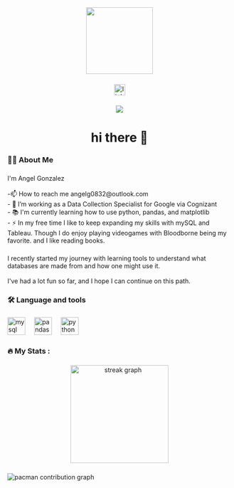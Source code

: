 <div align="center">
  <img height="150" src="https://media2.giphy.com/media/v1.Y2lkPTc5MGI3NjExdmtpbmFnbmZwZTBkeWJwemJ4NGFhcWNpZTBtdXBsa21wZWw1Mmg1ZiZlcD12MV9pbnRlcm5hbF9naWZfYnlfaWQmY3Q9Zw/5Bc1T5eNBvft3ijxNl/giphy.gif"  />
</div>

###

<div align="center">
  <a href="https://www.linkedin.com/in/angel-alexander-gonzalez/" target="_blank">
    <img src="https://img.shields.io/static/v1?message=LinkedIn&logo=linkedin&label=&color=0077B5&logoColor=white&labelColor=&style=for-the-badge" height="25" alt="linkedin logo"  />
  </a>
</div>

###

<div align="center">
  <img src="https://visitor-badge.laobi.icu/badge?page_id=angelgonzo.angelgonzo&"  />
</div>

###

<h1 align="center">hi there 👋</h1>

###

<h3 align="left">👩‍💻  About Me</h3>

###

<p align="left">I'm Angel Gonzalez<br><br>-📫 How to reach me angelg0832@outlook.com<br>- 🔭 I’m working as a Data Collection Specialist for Google via Cognizant<br>- 📚 I'm currently learning how to use python, pandas, and matplotlib<br>- ⚡ In my free time I like to keep expanding my skills with mySQL and Tableau. Though I do enjoy playing videogames with Bloodborne being my favorite. and I like reading books.</p>

###

<p align="left">I recently started my journey with learning tools to understand what databases are made from and how one might use it.<br><br>I've had a lot fun so far, and I hope I can continue on this path.</p>

###

<h3 align="left">🛠 Language and tools</h3>

###

<div align="left">
  <img src="https://cdn.jsdelivr.net/gh/devicons/devicon/icons/mysql/mysql-original.svg" height="40" alt="mysql logo"  />
  <img width="12" />
  <img src="https://cdn.jsdelivr.net/gh/devicons/devicon/icons/pandas/pandas-original.svg" height="40" alt="pandas logo"  />
  <img width="12" />
  <img src="https://cdn.jsdelivr.net/gh/devicons/devicon/icons/python/python-original.svg" height="40" alt="python logo"  />
</div>

###

<h3 align="left">🔥   My Stats :</h3>

###

<div align="center">
  <img src="https://streak-stats.demolab.com?user=angelgonzo&locale=en&mode=daily&theme=dark&hide_border=false&border_radius=5&order=3" height="220" alt="streak graph"  />
</div>

###

<picture>
  <source media="(prefers-color-scheme: dark)" srcset="https://raw.githubusercontent.com/angelgonzo/angelgonzo/output/pacman-contribution-graph-dark.svg">
  <source media="(prefers-color-scheme: light)" srcset="https://raw.githubusercontent.com/angelgonzo/angelgonzo/output/pacman-contribution-graph.svg">
  <img alt="pacman contribution graph" src="https://raw.githubusercontent.com/angelgonzo/angelgonzo/output/pacman-contribution-graph.svg">
</picture>

###
